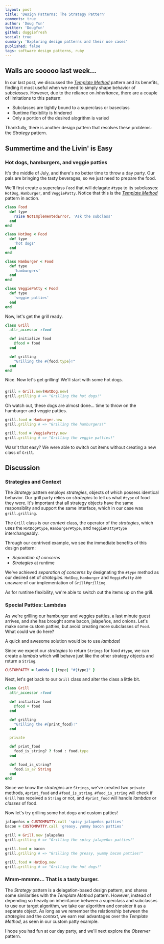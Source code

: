 ```yaml
---
layout: post
title: 'Design Patterns: The Strategy Pattern'
comments: true
author: 'Doug Yun'
twitter: 'DougYun'
github: duggiefresh
social: true
summary: 'Exploring design patterns and their use cases'
published: false
tags: software design patterns, ruby
---
```


## Walls are sooooo last week...

In our last post, we discussed the *[Template
Method](http://reefpoints.dockyard.com/ruby/2013/07/10/design-patterns-template-pattern.html)*
pattern and its benefits, finding it most useful when we need to simply shape
behavior of *subclasses*. However, due to the reliance on *inheritance*,
there are a couple of limitations to this pattern:

* Subclasses are tightly bound to a superclass or baseclass
* Runtime flexibility is hindered
* Only a portion of the desired alogrithm is varied

Thankfully, there is another design pattern that resolves these
problems: the *Strategy* pattern.

## Summertime and the Livin' is Easy

### Hot dogs, hamburgers, and veggie patties

It's the middle of July, and there's no better time to throw a day
party. Our pals are bringing the tasty beverages, so we just need to prepare the food.

We'll first create a superclass `Food` that will delagate `#type` to its
subclasses: `HotDog`, `Hamburger`, and `VeggiePatty`. Notice that this
is the *[Template
Method](http://reefpoints.dockyard.com/ruby/2013/07/10/design-patterns-template-pattern.html)*
pattern in action.

```ruby
class Food
  def type
    raise NotImplementedError, 'Ask the subclass'
  end
end

class HotDog < Food
  def type
    'hot dogs'
  end
end

class Hamburger < Food
  def type
    'hamburgers'
  end
end

class VeggiePatty < Food
  def type
    'veggie patties'
  end
end
```
Now, let's get the grill ready.

```ruby
class Grill
  attr_accessor :food

  def initialize food
    @food = food
  end

  def grilling
    "Grilling the #{food.type}!"
  end
end
```
Nice. Now let's get grilling! We'll start with some hot dogs.

### 

```ruby
grill = Grill.new(HotDog.new)
grill.grilling # => "Grilling the hot dogs!"
```

Oh watch out, these dogs are almost done... time to throw on the
hamburger and veggie patties.

```ruby
grill.food = Hamburger.new
grill.grilling # => "Grilling the hamburgers!"

grill.food = VeggiePatty.new
grill.grilling # => "Grilling the veggie patties!"
```

Wasn't that easy? We were able to switch out items without
creating a new class of `Grill`. 

## Discussion

### Strategies and Context

The *Strategy* pattern employs *strategies*, objects of which
possess identical behavior. Our grill party relies on *strategies* to
tell us what `#type` of food they were. It's important that all strategy objects
have the same responsiblity and support the same interface, which in our case
was `grill.grilling`.

The `Grill` class is our *context* class, the operator of the
*strategies*, which uses the `HotDog#type`, `Hamburger#type`, and
`VeggiePatty#type` interchangeably.

Through our contrived example, we see the immediate benefits of this
design pattern:

* *Separation of concerns*
* *Strategies* at runtime

We've achieved *separation of concerns* by designating the `#type`
method as our desired set of *strategies*. `HotDog`, `Hamburger` and
`VeggiePatty`  are unaware of our implementation of `Grill#grilling`.

As for runtime flexibility, we're able to switch out the items up on the
grill.

### Special Patties: Lambdas

As we're grilling our hamburger and veggies patties, a last minute guest
arrives, and she has brought some bacon, jalapeños, and onions.
Let's make some custom patties, but avoid creating more subclasses of
`Food`. What could we do here?

A quick and awesome solution would be to use *lambdas*!

Since we expect our *strategies* to return `Strings` for food `#type`,
we can create a *lambda* which will behave just like the other strategy
objects and return a `String`.

```ruby
CUSTOMPATTY = lambda { |type| "#{type}" }
```

Next, let's get back to our `Grill` class and alter the class a little
bit.

```ruby
class Grill
  attr_accessor :food

  def initialize food
    @food = food
  end

  def grilling
    "Grilling the #{print_food}!"
  end

  private

  def print_food
    food_is_string? ? food : food.type
  end

  def food_is_string?
    food.is_a? String
  end
end
```

Since we know the *strategies* are `Strings`, we've created two
`private` methods, `#print_food` and `#food_is_string`.
`#food_is_string` will check if `Grill` has received a
`String` or not, and `#print_food` will handle *lambdas* or *classes* of
food.

Now let's try grilling some hot dogs and custom patties!

```ruby
jalapeños = CUSTOMPATTY.call 'spicy jalapeños patties'
bacon = CUSTOMPATTY.call 'greasy, yummy bacon patties'

grill = Grill.new jalapeños
grill.grilling # => "Grilling the spicy jalapeños patties!"

grill.food = bacon
grill.grilling # => "Grilling the greasy, yummy bacon patties!"

grill.food = HotDog.new
grill.grilling # => "Grilling the hot dogs!"
```

### Mmm-mmmm... That is a tasty burger.

The *Strategy* pattern is a delagation-based design pattern, and shares
some similarities with the *Template Method* pattern. However, instead
of depending so heavily on inheiritance between a superclass and
subclasses to use our target algorithm, we take our algorithm and
consider it as a separate object. As long as we remember the
relationship between the *strategies* and the *context*, we earn real
advantages over the *Template Method*, as seen in our custom patty
example.

I hope you had fun at our day party, and we'll next explore the
*Observer* pattern.
